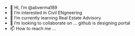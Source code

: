 - 👋 Hi, I’m @abverma189
- 👀 I’m interested in Civil ENgneering 
- 🌱 I’m currently learning Real Estate Advisory
- 💞️ I’m looking to collaborate on ... github is designing portal
- 📫 How to reach me ...

<!---
abverma189/abverma189 is a ✨ special ✨ repository because its `README.md` (this file) appears on your GitHub profile.
You can click the Preview link to take a look at your changes.
--->
